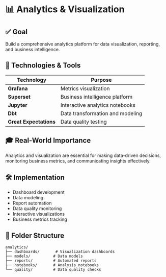 # 📊 Analytics & Visualization

## ✅ Goal
Build a comprehensive analytics platform for data visualization, reporting, and business intelligence.

## 🧰 Technologies & Tools

| Technology | Purpose |
|------------|---------|
| **Grafana** | Metrics visualization |
| **Superset** | Business intelligence platform |
| **Jupyter** | Interactive analytics notebooks |
| **Dbt** | Data transformation and modeling |
| **Great Expectations** | Data quality testing |

## 🎓 Real-World Importance
Analytics and visualization are essential for making data-driven decisions, monitoring business metrics, and communicating insights effectively.

## 🛠️ Implementation
- Dashboard development
- Data modeling
- Report automation
- Data quality monitoring
- Interactive visualizations
- Business metrics tracking

## 📂 Folder Structure
```
analytics/
├── dashboards/       # Visualization dashboards
├── models/          # Data models
├── reports/         # Automated reports
├── notebooks/       # Analysis notebooks
└── quality/         # Data quality checks
``` 